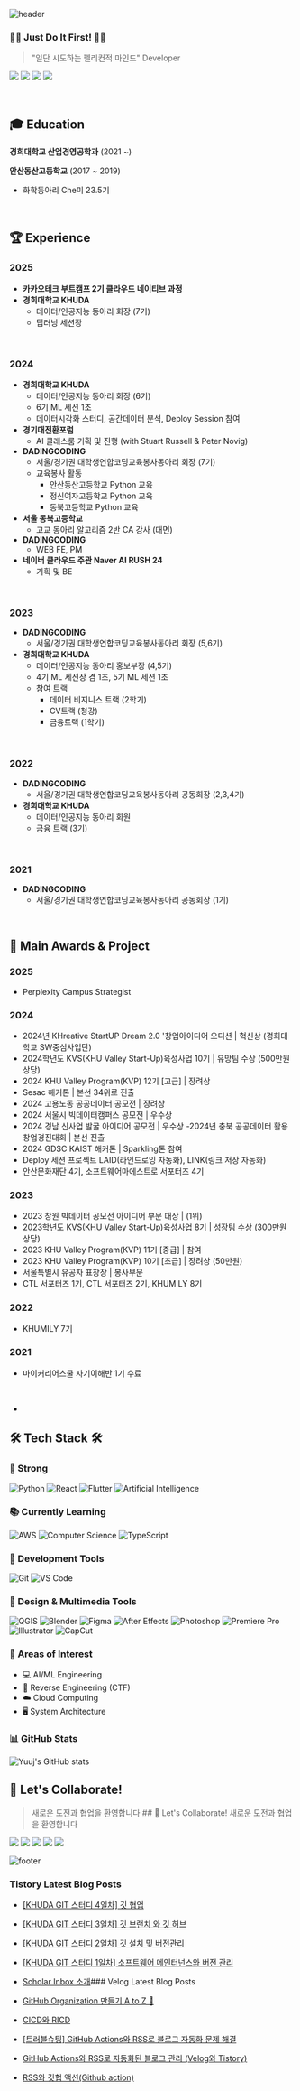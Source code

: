 ![header](https://capsule-render.vercel.app/api?type=waving&color=timeGradient&height=200&section=header&text=YujinJeong&fontSize=50&animation=fadeIn&desc=Pelican%20Mindset%20Developer%20🦈&descAlignY=70)

<div align="left">
  
  ### 🏃‍♀️ Just Do It First! 🏃‍♀️
  > "일단 시도하는 펠리컨적 마인드" Developer


<a href="https://github.com/YuujInJeong/" target="_blank"><img src="https://img.shields.io/badge/GitHub-181717?style=flat-square&logo=GitHub&logoColor=white"/></a>
<a href="https://www.instagram.com/dbwlswjd_/" target="_blank"><img src="https://img.shields.io/badge/Instagram-E4405F?style=flat-square&logo=Instagram&logoColor=white"/></a>
<a href="mailto:yujin010917@khu.ac.kr" target="_blank"><img src="https://img.shields.io/badge/yujin010917@khu.ac.kr-EA4335?style=flat-square&logo=Gmail&logoColor=white"/></a>
<a href="https://velog.io/@yujin_jeong/posts" target="_blank"><img src="https://img.shields.io/badge/Velog-3DDC84?style=flat-square&logo=Blogger&logoColor=white"/></a>
  
  <br>
  
  ## 🎓 Education
  
  **경희대학교 산업경영공학과** (2021 ~)
  
  **안산동산고등학교** (2017 ~ 2019)
  - 화학동아리 Che미 23.5기
  
  <br>

## 🏆 Experience

### 2025
- **카카오테크 부트캠프 2기 클라우드 네이티브 과정**
- **경희대학교 KHUDA** 
  - 데이터/인공지능 동아리 회장 (7기)
  - 딥러닝 세션장

<br>

### 2024
- **경희대학교 KHUDA** 
  - 데이터/인공지능 동아리 회장 (6기)
  - 6기 ML 세션 1조
  - 데이터시각화 스터디, 공간데이터 분석, Deploy Session 참여
- **경기대전환포럼**
  - AI 클래스룸 기획 및 진행 (with Stuart Russell & Peter Novig)
- **DADINGCODING**
  - 서울/경기권 대학생연합코딩교육봉사동아리 회장 (7기)
  - 교육봉사 활동
    - 안산동산고등학교 Python 교육
    - 정신여자고등학교 Python 교육
    - 동북고등학교 Python 교육
- **서울 동북고등학교** 
  - 고교 동아리 알고리즘 2반 CA 강사 (대면)
- **DADINGCODING**
  - WEB FE, PM
- **네이버 클라우드 주관 Naver AI RUSH 24**
  - 기획 및 BE

<br>

### 2023
- **DADINGCODING**
  - 서울/경기권 대학생연합코딩교육봉사동아리 회장 (5,6기)
- **경희대학교 KHUDA**
  - 데이터/인공지능 동아리 홍보부장 (4,5기)
  - 4기 ML 세션장 겸 1조, 5기 ML 세션 1조
  - 참여 트랙
    - 데이터 비지니스 트랙 (2학기)
    - CV트랙 (청강)
    - 금융트랙 (1학기)

<br>

### 2022
- **DADINGCODING**
  - 서울/경기권 대학생연합코딩교육봉사동아리 공동회장 (2,3,4기)
- **경희대학교 KHUDA**
  - 데이터/인공지능 동아리 회원
  - 금융 트랙 (3기)

<br>

### 2021
- **DADINGCODING**
  - 서울/경기권 대학생연합코딩교육봉사동아리 공동회장 (1기)

<br>

## 🏅 Main Awards & Project
### 2025
- Perplexity Campus Strategist 
  
### 2024
- 2024년 KHreative StartUP Dream 2.0 '창업아이디어 오디션 | 혁신상 (경희대학교 SW중심사업단)
- 2024학년도 KVS(KHU Valley Start-Up)육성사업 10기 | 유망팀 수상 (500만원 상당)
- 2024 KHU Valley Program(KVP) 12기 [고급] | 장려상
- Sesac 해커톤 | 본선 34위로 진출
- 2024 고용노동 공공데이터 공모전 | 장려상
- 2024 서울시 빅데이터캠퍼스 공모전 | 우수상
- 2024 경남 신사업 발굴 아이디어 공모전 | 우수상
 -2024년 충북 공공데이터 활용 창업경진대회 | 본선 진출
- 2024 GDSC KAIST 해커톤 | Sparkling톤 참여
- Deploy 세션 프로젝트 LAID(라인드로잉 자동화), LINK(링크 저장 자동화)
- 안산문화재단 4기, 소프트웨어마에스트로 서포터즈 4기

  
### 2023
- 2023 창원 빅데이터 공모전 아이디어 부문 대상 | (1위)
- 2023학년도 KVS(KHU Valley Start-Up)육성사업 8기 | 성장팀 수상 (300만원 상당)
- 2023 KHU Valley Program(KVP) 11기 [중급] | 참여
- 2023 KHU Valley Program(KVP) 10기 [초급] | 장려상 (50만원)
- 서울특별시 유공자 표창장 | 봉사부문 
- CTL 서포터즈 1기, CTL 서포터즈 2기, KHUMILY 8기

### 2022
- KHUMILY 7기

### 2021
- 마이커리어스쿨 자기이해반 1기 수료

<br>


- 

  ## 🛠 Tech Stack 🛠
  
  ### 💪 Strong
  ![Python](https://img.shields.io/badge/Python-3776AB?style=flat-square&logo=Python&logoColor=white)
  ![React](https://img.shields.io/badge/React-61DAFB?style=flat-square&logo=React&logoColor=black)
  ![Flutter](https://img.shields.io/badge/Flutter-02569B?style=flat-square&logo=flutter&logoColor=white)
  ![Artificial Intelligence](https://img.shields.io/badge/Artificial%20Intelligence-00B2FF?style=flat-square&logo=ai&logoColor=white)
  
  ### 📚 Currently Learning
  ![AWS](https://img.shields.io/badge/AWS-232F3E?style=flat-square&logo=amazon-aws&logoColor=white)
  ![Computer Science](https://img.shields.io/badge/Computer%20Science-FF6B6B?style=flat-square&logo=canonical&logoColor=white)
   ![TypeScript](https://img.shields.io/badge/TypeScript-3178C6?style=flat-square&logo=typescript&logoColor=white)
  
  ### 🔨 Development Tools
  ![Git](https://img.shields.io/badge/Git-F05032?style=flat-square&logo=git&logoColor=white)
  ![VS Code](https://img.shields.io/badge/VS%20Code-007ACC?style=flat-square&logo=visual-studio-code&logoColor=white)
  
  ### 🎨 Design & Multimedia Tools
  ![QGIS](https://img.shields.io/badge/QGIS-589632?style=flat-square&logo=qgis&logoColor=white)
  ![Blender](https://img.shields.io/badge/Blender-F5792A?style=flat-square&logo=blender&logoColor=white)
  ![Figma](https://img.shields.io/badge/Figma-F24E1E?style=flat-square&logo=figma&logoColor=white)
  ![After Effects](https://img.shields.io/badge/After%20Effects-9999FF?style=flat-square&logo=adobe-after-effects&logoColor=white)
  ![Photoshop](https://img.shields.io/badge/Photoshop-31A8FF?style=flat-square&logo=adobe-photoshop&logoColor=white)
  ![Premiere Pro](https://img.shields.io/badge/Premiere%20Pro-9999FF?style=flat-square&logo=adobe-premiere-pro&logoColor=white)
  ![Illustrator](https://img.shields.io/badge/Illustrator-FF9A00?style=flat-square&logo=adobe-illustrator&logoColor=white)
  ![CapCut](https://img.shields.io/badge/CapCut-000000?style=flat-square&logo=capcut&logoColor=white)
  
  ### 👀 Areas of Interest
  - 💻 AI/ML Engineering
  - 🔐 Reverse Engineering (CTF)
  - ☁️ Cloud Computing
  - 🖥️ System Architecture
  
  ### 📊 GitHub Stats
  ![Yuuj's GitHub stats](https://github-readme-stats.vercel.app/api?username=YuujInJeong&show_icons=true&theme=radical)
  <btr>
  
  ## 🤝 Let's Collaborate!
  > 새로운 도전과 협업을 환영합니다
    ## 🤝 Let's Collaborate!
> 새로운 도전과 협업을 환영합니다
> 
<a href="https://github.com/YuujInJeong/" target="_blank"><img src="https://img.shields.io/badge/GitHub-181717?style=flat-square&logo=GitHub&logoColor=white"/></a>
<a href="https://www.instagram.com/dbwlswjd_/" target="_blank"><img src="https://img.shields.io/badge/Instagram-E4405F?style=flat-square&logo=Instagram&logoColor=white"/></a>
<a href="mailto:yujin010917@khu.ac.kr" target="_blank"><img src="https://img.shields.io/badge/yujin010917@khu.ac.kr-EA4335?style=flat-square&logo=Gmail&logoColor=white"/></a>
<a href="https://velog.io/@yujin_jeong/posts" target="_blank"><img src="https://img.shields.io/badge/Velog-3DDC84?style=flat-square&logo=Blogger&logoColor=white"/></a>
<a href="https://realalpaca01.tistory.com/" target="_blank"><img src="https://img.shields.io/badge/Tistory-000000?style=flat-square&logo=Tistory&logoColor=white"/></a>

    
</div>

![footer](https://capsule-render.vercel.app/api?type=waving&color=timeGradient&height=100&section=footer)
### Tistory Latest Blog Posts

- [[KHUDA GIT 스터디 4일차] 깃 협업](https://realalpaca01.tistory.com/entry/KHUDA-GIT-%EC%8A%A4%ED%84%B0%EB%94%94-4%EC%9D%BC%EC%B0%A8-%EA%B9%83-%EB%B8%8C%EB%9E%9C%EC%B9%98-%EC%99%80-%EA%B9%83-%ED%97%88%EB%B8%8C)
- [[KHUDA GIT 스터디 3일차] 깃 브랜치 와 깃 허브](https://realalpaca01.tistory.com/entry/KHUDA-GIT-%EC%8A%A4%ED%84%B0%EB%94%94-3%EC%9D%BC%EC%B0%A8-%EA%B9%83-%EB%B8%8C%EB%9E%9C%EC%B9%98-%EC%99%80-%EA%B9%83-%ED%97%88%EB%B8%8C)
- [[KHUDA GIT 스터디 2일차] 깃 설치 및 버전관리](https://realalpaca01.tistory.com/entry/KHUDA-GIT-%EC%8A%A4%ED%84%B0%EB%94%94-2%EC%9D%BC%EC%B0%A8-%EA%B9%83-%EC%84%A4%EC%B9%98-%EB%B0%8F-%EB%B2%84%EC%A0%84%EA%B4%80%EB%A6%AC)
- [[KHUDA GIT 스터디 1일차] 소프트웨어 메인터넌스와 버전 관리](https://realalpaca01.tistory.com/entry/KHUDA-GIT-%EC%8A%A4%ED%84%B0%EB%94%94-1%EC%9D%BC%EC%B0%A8-%EC%86%8C%ED%94%84%ED%8A%B8%EC%9B%A8%EC%96%B4-%EB%A9%94%EC%9D%B8%ED%84%B0%EB%84%8C%EC%8A%A4%EC%99%80-%EB%B2%84%EC%A0%84-%EA%B4%80%EB%A6%AC)
- [Scholar Inbox 소개](https://realalpaca01.tistory.com/entry/Scholar-Inbox-%EC%86%8C%EA%B0%9C)### Velog Latest Blog Posts

- [GitHub Organization 만들기 A to Z 🚀](https://velog.io/@yujin_jeong/GitHub-Organization-%EB%A7%8C%EB%93%A4%EA%B8%B0-A-to-Z)
- [CICD와 RICD](https://velog.io/@yujin_jeong/CICD%EC%99%80-RICD)
- [[트러블슈팅] GitHub Actions와 RSS로 블로그 자동화 문제 해결](https://velog.io/@yujin_jeong/%ED%8A%B8%EB%9F%AC%EB%B8%94%EC%8A%88%ED%8C%85-GitHub-Actions%EC%99%80-RSS%EB%A1%9C-%EB%B8%94%EB%A1%9C%EA%B7%B8-%EC%9E%90%EB%8F%99%ED%99%94-%EB%AC%B8%EC%A0%9C-%ED%95%B4%EA%B2%B0)
- [GitHub Actions와 RSS로 자동화된 블로그 관리 (Velog와 Tistory)](https://velog.io/@yujin_jeong/GitHub-Actions%EC%99%80-RSS%EB%A1%9C-%EC%9E%90%EB%8F%99%ED%99%94%EB%90%9C-%EB%B8%94%EB%A1%9C%EA%B7%B8-%EA%B4%80%EB%A6%AC-Velog%EC%99%80-Tistory)
- [RSS와 깃헙 액션(Github action)](https://velog.io/@yujin_jeong/RSS%EC%99%80-%EA%B9%83%ED%97%99-%EC%95%A1%EC%85%98Github-action)